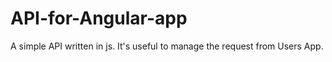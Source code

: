 # API-for-Angular-app

A simple API written in js. It's useful to manage the request from Users App.
